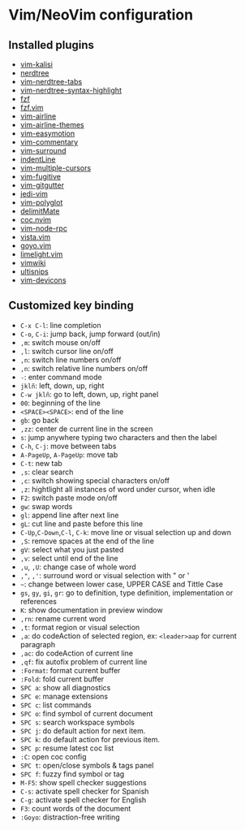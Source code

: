 Vim/NeoVim configuration
========================

Installed plugins
-----------------
* [vim-kalisi](https://github.com/freeo/vim-kalisi)
* [nerdtree](https://github.com/scrooloose/nerdtree)
* [vim-nerdtree-tabs](https://github.com/jistr/vim-nerdtree-tabs)
* [vim-nerdtree-syntax-highlight](https://github.com/tiagofumo/vim-nerdtree-syntax-highlight)
* [fzf](https://github.com/junegunn/fzf)
* [fzf.vim](https://github.com/junegunn/fzf.vim)
* [vim-airline](https://github.com/vim-airline/vim-airline)
* [vim-airline-themes](https://github.com/vim-airline/vim-airline-themes)
* [vim-easymotion](https://github.com/easymotion/vim-easymotion)
* [vim-commentary](https://github.com/tpope/vim-commentary)
* [vim-surround](https://github.com/tpope/vim-surround)
* [indentLine](https://github.com/Yggdroot/indentLine)
* [vim-multiple-cursors](https://github.com/terryma/vim-multiple-cursors)
* [vim-fugitive](https://github.com/tpope/vim-fugitive)
* [vim-gitgutter](https://github.com/airblade/vim-gitgutter)
* [jedi-vim](https://github.com/davidhalter/jedi-vim)
* [vim-polyglot](https://github.com/sheerun/vim-polyglot)
* [delimitMate](https://github.com/Raimondi/delimitMate)
* [coc.nvim](https://github.com/neoclide/coc.nvim)
* [vim-node-rpc](https://github.com/neoclide/vim-node-rpc)
* [vista.vim](https://github.com/liuchengxu/vista.vim)
* [goyo.vim](https://github.com/junegunn/goyo.vim)
* [limelight.vim](https://github.com/junegunn/limelight.vim)
* [vimwiki](https://github.com/vimwiki/vimwiki)
* [ultisnips](https://github.com/SirVer/ultisnips)
* [vim-devicons](https://github.com/ryanoasis/vim-devicons)

Customized key binding
----------------------
* `C-x C-l`: line completion
* `C-o`, `C-i`: jump back, jump forward (out/in)
* `,m`: switch mouse on/off
* `,l`: switch cursor line on/off
* `,n`: switch line numbers on/off
* `,n`: switch relative line numbers on/off
* `-`: enter command mode
* `jklñ`: left, down, up, right
* `C-w jklñ`: go to left, down, up, right panel
* `00`: beginning of the line
* `<SPACE><SPACE>`: end of the line
* `gb`: go back
* `,zz`: center de current line in the screen
* `s`: jump anywhere typing two characters and then the label
* `C-h`, `C-j`: move between tabs
* `A-PageUp`, `A-PageUp`: move tab
* `C-t`: new tab
* `,s`: clear search
* `,c`: switch showing special characters on/off
* `,z`: hightlight all instances of word under cursor, when idle
* `F2`: switch paste mode on/off
* `gw`: swap words
* `gl`: append line after next line
* `gL`: cut line and paste before this line
* `C-Up`,`C-Down`,`C-l`, `C-k`: move line or visual selection up and down
* `,S`: remove spaces at the end of the line
* `gV`: select what you just pasted
* `,v`: select until end of the line
* `,u`, `,U`: change case of whole word
* `,"`, `,'`: surround word or visual selection with " or '
* `~`: change between lower case, UPPER CASE and Tittle Case
* `gs`, `gy`, `gi`, `gr`: go to definition, type definition, implementation or references
* `K`: show documentation in preview window
* `,rn`: rename current word
* `,t`: format region or visual selection
* `,a`: do codeAction of selected region, ex: `<leader>aap` for current paragraph
* `,ac`: do codeAction of current line
* `,qf`: fix autofix problem of current line
* `:Format`: format current buffer
* `:Fold`: fold current buffer
* `SPC a`: show all diagnostics
* `SPC e`: manage extensions
* `SPC c`: list commands
* `SPC o`: find symbol of current document
* `SPC s`: search workspace symbols
* `SPC j`: do default action for next item.
* `SPC k`: do default action for previous item.
* `SPC p`: resume latest coc list
* `:C`: open coc config
* `SPC t`: open/close symbols & tags panel
* `SPC f`: fuzzy find symbol or tag
* `M-F5`: show spell checker suggestions
* `C-s`: activate spell checker for Spanish
* `C-g`: activate spell checker for English
* `F3`: count words of the document
* `:Goyo`: distraction-free writing
